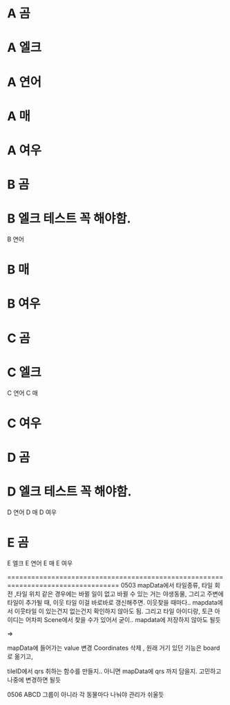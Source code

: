 # A 곰

# A 엘크

# A 연어

# A 매

# A 여우

# B 곰

# B 엘크 테스트 꼭 해야함.

B 연어

# B 매

# B 여우

# C 곰

# C 엘크

C 연어
C 매

# C 여우

# D 곰

# D 엘크 테스트 꼭 해야함.

D 연어
D 매
D 여우

# E 곰

E 엘크
E 연어
E 매
E 여우

==================================================================================
0503
mapData에서 타일종류, 타일 회전 ,타일 위치 같은 경우에는 바뀔 일이 없고
바뀔 수 있는 거는 야생동물,
그리고 주변에 타일이 추가될 때, 이웃 타일
이걸 바로바로 갱신해주면. 이웃찾을 때마다.. mapdata에서 이웃타일 이 있는건지 없는건지 확인하지 않아도 됨.
그리고 타일 아이디랑, 토큰 아이디는 어차피 Scene에서 찾을 수가 있어서 굳이.. mapdata에 저장하지 않아도 될듯

=>

mapData에 들어가는 value 변경
Coordinates 삭제 , 원래 거기 있던 기능은 board로 옮기고,

tileID에서 qrs 취하는 함수를 만들지.. 아니면 mapData에 qrs 까지 담을지. 고민하고 나중에 변경하면 될듯

0506
ABCD 그룹이 아니라 각 동물마다 나눠야 관리가 쉬울듯


